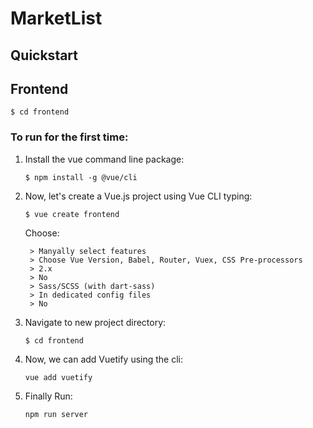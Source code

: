 # MarketList

## Quickstart


## Frontend

``` $ cd frontend ```

### To run for the first time:

1. Install the vue command line package:

    ``` $ npm install -g @vue/cli ```

2. Now, let's create a Vue.js project using Vue CLI typing:

    ``` $ vue create frontend ```

    Choose:

        > Manyally select features
        > Choose Vue Version, Babel, Router, Vuex, CSS Pre-processors
        > 2.x
        > No
        > Sass/SCSS (with dart-sass)
        > In dedicated config files
        > No

3. Navigate to new project directory:

    ``` $ cd frontend ```

4. Now, we can add Vuetify using the cli:

    ``` vue add vuetify ```

5. Finally Run:

    ``` npm run server ```